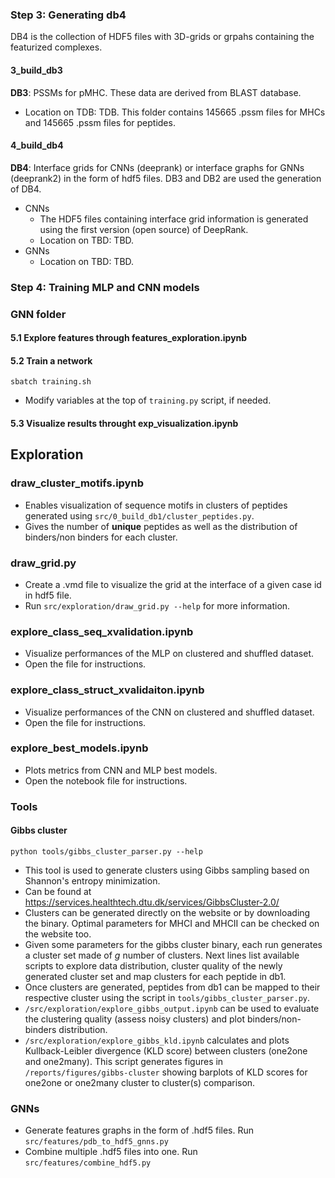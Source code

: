 ### Step 3: Generating db4
DB4 is the collection of HDF5 files with 3D-grids or grpahs containing the featurized complexes.

#### 3_build_db3

**DB3**: PSSMs for pMHC. These data are derived from BLAST database.
  - Location on TDB: TDB. This folder contains 145665 .pssm files for MHCs and 145665 .pssm files for peptides.

#### 4_build_db4

**DB4**: Interface grids for CNNs (deeprank) or interface graphs for GNNs (deeprank2) in the form of hdf5 files. DB3 and DB2 are used the generation of DB4.
- CNNs
  - The HDF5 files containing interface grid information is generated using the first version (open source) of DeepRank.
  - Location on TBD: TBD.
- GNNs
  - Location on TBD: TBD.


### Step 4: Training MLP and CNN models

### GNN folder
#### 5.1 Explore features through features_exploration.ipynb
#### 5.2 Train a network
```
sbatch training.sh
```
* Modify variables at the top of `training.py` script, if needed. 
#### 5.3 Visualize results throught exp_visualization.ipynb

## Exploration
### draw_cluster_motifs.ipynb
* Enables visualization of sequence motifs in clusters of peptides generated using `src/0_build_db1/cluster_peptides.py`.
* Gives the number of **unique** peptides as well as the distribution of binders/non binders for each cluster.

### draw_grid.py
* Create a .vmd file to visualize the grid at the interface of a given case id in hdf5 file.
* Run `src/exploration/draw_grid.py --help` for more information.

### explore_class_seq_xvalidation.ipynb
* Visualize performances of the MLP on clustered and shuffled dataset.
* Open the file for instructions.

### explore_class_struct_xvalidaiton.ipynb
* Visualize performances of the CNN on clustered and shuffled dataset.
* Open the file for instructions.

### explore_best_models.ipynb
* Plots metrics from CNN and MLP best models.
* Open the notebook file for instructions.

### Tools
#### Gibbs cluster
```
python tools/gibbs_cluster_parser.py --help
```
* This tool is used to generate clusters using Gibbs sampling based on Shannon's entropy minimization. 
* Can be found at https://services.healthtech.dtu.dk/services/GibbsCluster-2.0/
* Clusters can be generated directly on the website or by downloading the binary. Optimal parameters for MHCI and MHCII can be checked on the website too.
* Given some parameters for the gibbs cluster binary, each run generates a cluster set made of *g* number of clusters. Next lines list available scripts to explore data distribution, cluster quality of the newly generated cluster set and map clusters for each peptide in db1.
* Once clusters are generated, peptides from db1 can be mapped to their respective cluster using the script in `tools/gibbs_cluster_parser.py`.
* `/src/exploration/explore_gibbs_output.ipynb` can be used to evaluate the clustering quality (assess noisy clusters) and plot binders/non-binders distribution. 
* `/src/exploration/explore_gibbs_kld.ipynb` calculates and plots Kullback-Leibler divergence (KLD score) between clusters (one2one and one2many). This script generates figures in `/reports/figures/gibbs-cluster` showing barplots of KLD scores for one2one or one2many cluster to cluster(s) comparison.

### GNNs
- Generate features graphs in the form of .hdf5 files. Run `src/features/pdb_to_hdf5_gnns.py`
- Combine multiple .hdf5 files into one. Run `src/features/combine_hdf5.py`